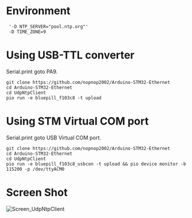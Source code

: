 # Environment
```
 '-D NTP_SERVER="pool.ntp.org"'
 -D TIME_ZONE=9
```

# Using USB-TTL converter   
Serial.print goto PA9.
```
git clone https://github.com/nopnop2002/Arduino-STM32-Ethernet
cd Arduino-STM32-Ethernet
cd UdpNtpClient
pio run -e bluepill_f103c8 -t upload
```

# Using STM Virtual COM port   
Serial.print goto USB Virtual COM port.
```
git clone https://github.com/nopnop2002/Arduino-STM32-Ethernet
cd Arduino-STM32-Ethernet
cd UdpNtpClient
pio run -e bluepill_f103c8_usbcon -t upload && pio device monitor -b 115200 -p /dev/ttyACM0
```

# Screen Shot
![Screen_UdpNtpClient](https://user-images.githubusercontent.com/6020549/169679093-d0ebab57-90e5-4dbb-8bd0-1006d04a4fee.jpg)

